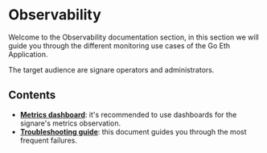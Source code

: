 # Observability 

Welcome to the Observability documentation section, in this section we will guide you through the different
monitoring use cases of the Go Eth Application. 

The target audience are signare operators and administrators.

## Contents
* [**Metrics dashboard**](dashboard.md): it's recommended to use dashboards for the signare's metrics observation.
* [**Troubleshooting guide**](troubleshooting.md): this document guides you through the most frequent failures. 
